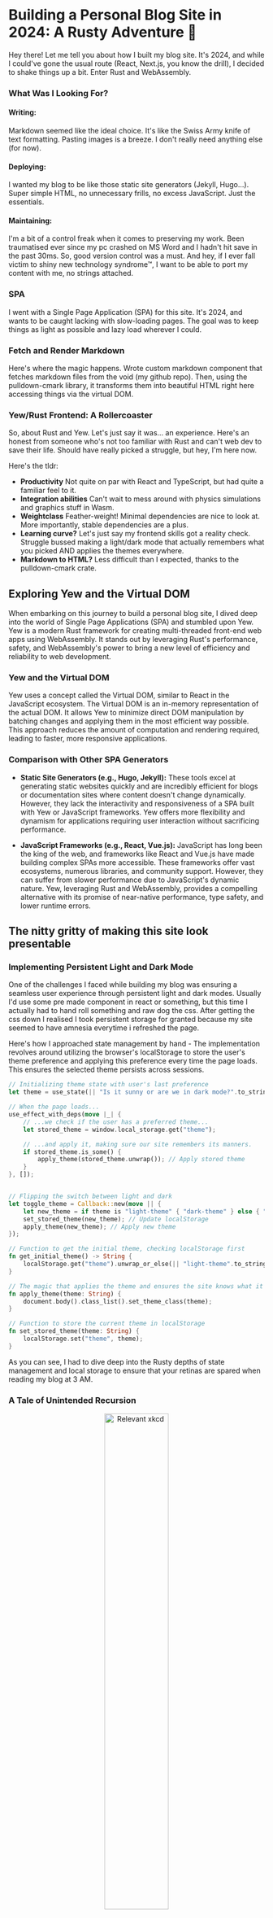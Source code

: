 # Building a Personal Blog Site in 2024: A Rusty Adventure 🦀

Hey there! Let me tell you about how I built my blog site. It's 2024, and while
I could've gone the usual route (React, Next.js, you know the drill), I decided
to shake things up a bit. Enter Rust and WebAssembly.

### What Was I Looking For?

#### Writing:

Markdown seemed like the ideal choice. It's like the Swiss Army knife of text
formatting. Pasting images is a breeze. I don't really need anything else (for
now).

#### Deploying:

I wanted my blog to be like those static site generators (Jekyll, Hugo...).
Super simple HTML, no unnecessary frills, no excess JavaScript. Just the
essentials.

#### Maintaining:

I'm a bit of a control freak when it comes to preserving my work. Been
traumatised ever since my pc crashed on MS Word and I hadn't hit save in the
past 30ms. So, good version control was a must. And hey, if I ever fall victim
to shiny new technology syndrome™, I want to be able to port my content with me,
no strings attached.

### SPA

I went with a Single Page Application (SPA) for this site. It's 2024, and wants
to be caught lacking with slow-loading pages. The goal was to keep things as
light as possible and lazy load wherever I could.

### Fetch and Render Markdown

Here's where the magic happens. Wrote custom markdown component that fetches
markdown files from the void (my github repo). Then, using the pulldown-cmark
library, it transforms them into beautiful HTML right here accessing things via
the virtual DOM.

### Yew/Rust Frontend: A Rollercoaster

So, about Rust and Yew. Let's just say it was... an experience. Here's an honest
from someone who's not too familiar with Rust and can't web dev to save their
life. Should have really picked a struggle, but hey, I'm here now.

Here's the tldr:

- **Productivity** Not quite on par with React and TypeScript, but had quite a
  familiar feel to it.
- **Integration abilities** Can't wait to mess around with physics simulations
  and graphics stuff in Wasm.
- **Weightclass** Feather-weight! Minimal dependencies are nice to look at. More
  importantly, stable dependencies are a plus.
- **Learning curve?** Let's just say my frontend skills got a reality check.
  Struggle bussed making a light/dark mode that actually remembers what you
  picked AND applies the themes everywhere.
- **Markdown to HTML?** Less difficult than I expected, thanks to the
  pulldown-cmark crate.

## Exploring Yew and the Virtual DOM

When embarking on this journey to build a personal blog site, I dived deep into
the world of Single Page Applications (SPA) and stumbled upon Yew. Yew is a
modern Rust framework for creating multi-threaded front-end web apps using
WebAssembly. It stands out by leveraging Rust's performance, safety, and
WebAssembly's power to bring a new level of efficiency and reliability to web
development.

### Yew and the Virtual DOM

Yew uses a concept called the Virtual DOM, similar to React in the JavaScript
ecosystem. The Virtual DOM is an in-memory representation of the actual DOM. It
allows Yew to minimize direct DOM manipulation by batching changes and applying
them in the most efficient way possible. This approach reduces the amount of
computation and rendering required, leading to faster, more responsive
applications.

### Comparison with Other SPA Generators

- **Static Site Generators (e.g., Hugo, Jekyll):** These tools excel at
  generating static websites quickly and are incredibly efficient for blogs or
  documentation sites where content doesn't change dynamically. However, they
  lack the interactivity and responsiveness of a SPA built with Yew or
  JavaScript frameworks. Yew offers more flexibility and dynamism for
  applications requiring user interaction without sacrificing performance.

- **JavaScript Frameworks (e.g., React, Vue.js):** JavaScript has long been the
  king of the web, and frameworks like React and Vue.js have made building
  complex SPAs more accessible. These frameworks offer vast ecosystems, numerous
  libraries, and community support. However, they can suffer from slower
  performance due to JavaScript's dynamic nature. Yew, leveraging Rust and
  WebAssembly, provides a compelling alternative with its promise of near-native
  performance, type safety, and lower runtime errors.

## The nitty gritty of making this site look presentable

### Implementing Persistent Light and Dark Mode

One of the challenges I faced while building my blog was ensuring a seamless
user experience through persistent light and dark modes. Usually I'd use some
pre made component in react or something, but this time I actually had to hand
roll something and raw dog the css. After getting the css down I realised I took
persistent storage for granted because my site seemed to have amnesia everytime
i refreshed the page.

Here's how I approached state management by hand - The implementation revolves
around utilizing the browser's localStorage to store the user's theme preference
and applying this preference every time the page loads. This ensures the
selected theme persists across sessions.

```rust
// Initializing theme state with user's last preference
let theme = use_state(|| "Is it sunny or are we in dark mode?".to_string());

// When the page loads...
use_effect_with_deps(move |_| {
    // ...we check if the user has a preferred theme...
    let stored_theme = window.local_storage.get("theme");

    // ...and apply it, making sure our site remembers its manners.
    if stored_theme.is_some() {
        apply_theme(stored_theme.unwrap()); // Apply stored theme
    }
}, []);


// Flipping the switch between light and dark
let toggle_theme = Callback::new(move || {
    let new_theme = if theme is "light-theme" { "dark-theme" } else { "light-theme" };
    set_stored_theme(new_theme); // Update localStorage
    apply_theme(new_theme); // Apply new theme
});

// Function to get the initial theme, checking localStorage first
fn get_initial_theme() -> String {
    localStorage.get("theme").unwrap_or_else(|| "light-theme".to_string())
}

// The magic that applies the theme and ensures the site knows what it's wearing
fn apply_theme(theme: String) {
    document.body().class_list().set_theme_class(theme);
}

// Function to store the current theme in localStorage
fn set_stored_theme(theme: String) {
    localStorage.set("theme", theme);
}
```

As you can see, I had to dive deep into the Rusty depths of state management and
local storage to ensure that your retinas are spared when reading my blog at 3
AM.

### A Tale of Unintended Recursion

<div style="text-align: center;">
    <img src="/personal-site/images/1_ozymandias.png" style="width: 50%;" alt="Relevant xkcd">
</div>

In my quest to make this site as dynamic as possible for something born outta
markdown, I accidentally turned it into a hyperactive child that kept refreshing
itself over and over again. The culprit? A misplaced Callback that triggered a
fetch operation on every render, resulting in an unintentional infinite loop.

This bug stemmed from a misunderstanding of Yew's effect handling and the
importance of proper scoping in Rust. Let's delve into the problem and the
solution that resolved it.

Initially, my approach to fetching and displaying markdown content involved
creating a Callback within my component that would fetch the content whenever
the component was rendered. The code looked something like this:

```rust
#[function_component(MarkdownComponent)]
pub fn markdown_component(props: &UrlProps) -> Html {
    let inner = use_state(|| "Loading markdown file...".to_owned());
    let url = process_request(&props.url);
    let url_rc = Rc::new(url);

    let get_markdown = {
        let inner = inner.clone();
        let url_rc = url_rc.clone();
        Callback::from(move |_| {
            wasm_bindgen_futures::spawn_local(async move {
                // Attempt to fetch markdown content
            });
        })
    };

    html! {
        <div>
            <div>{ "Contents appear (many many times)!" }</div>
        </div>
    }
}
```

#### The Light: Use of use_effect_with_deps

The solution came in the form of the use_effect_with_deps hook, which allowed me
to fetch content only when the URL changes, thus breaking the cycle of endless
refreshes:

To solve this issue, I refactored the component to utilize Yew's
use_effect_with_deps hook, which allows for side effects to be run in response
to changes in specified dependencies. This method ensured that the content
fetching logic was only executed when the component's URL prop changed,
preventing the re-render loop:

```rust
#[function_component(MarkdownComponent)]
pub fn markdown_component(props: &UrlProps) -> Html {
    let content = use_state(|| "Loading markdown file...".to_owned());
    
    {
        let content = content.clone();
        let url = props.url.clone();
        use_effect_with_deps(move |_| {
            wasm_bindgen_futures::spawn_local(async move {
                // Fetch markdown content and update state
            });
            || ()
        }, props.url.clone()); // Dependency array
    }

    html! {
        <div>
            <div>{ "Voilà! Contents appear (only once this time)!" }</div>
        </div>
    }
}
```

### Post processing for visual goodies

#### Lazy loading images

Cmark pulldown didn't really have options to make images lazy load and maybe one
day I'd like to fork the crate for my own needs but for now —

```rust
fn markdown_to_html(markdown: &str) -> String {
    // Parsing markdown to HTML
    let mut html_output = String::new();
    html::push_html(&mut html_output, pulldown_cmark::Parser::new_ext(markdown, options));
    
    // Adding lazy loading attribute to each <img> tag
    html_output.replace("<img", "<img loading=\"lazy\"");
}
```

#### Syntax Highilighting

So far you've been reading code blocks with nice syntax highlighting.. this
wasnt always the case. After digging through some defunct syntax crates and
weighing my options of writing my own implementation like the chad rust
programmer I am (literally only started a few weeks ago) the choice was obvious:
cheat using some sneaky javascript hehe This involved injecting a custom script
into the document to apply Highlight.js to all `<pre><code>` blocks after the
content was set:

```rust
async fn fetch_and_process_markdown(url: &str, inner: &UseStateHandle<String>) -> Result<(), reqwest::Error> {
    // Fetching and processing markdown to HTML
    let content = reqwest::get(url).await?.text().await?;
    inner.set(markdown_to_html(&content));
    
    // Injecting Highlight.js script for syntax highlighting
    if let Some(document) = web_sys::window().unwrap().document() {
        append_highlight_script(&document);
    }
}

fn append_highlight_script(document: &Document) {
    let script = document.create_element("script").expect("Failed to create script element");
    script.set_inner_html(
        "setTimeout(() => { document.querySelectorAll('pre code').forEach((block) => { hljs.highlightElement(block); }); }, 0);"
    );
    document.body().expect("No body element").append_child(&script).expect("Failed to append script element");
}
```

Now that there are more colours I have successfully cornered the market for the
ADHD demographic.

All in all frontend is way harder than I thought and somedays I wish I was a
React Andy.

### Parting Thoughts

Building this site was like a wild ride through the amusement park of web
development. I've got new scars (thanks, light/dark mode and raw css), a new
appreciation for minimalism, and a whole lot of respect for Rust.

If you're thinking of building your own blog or just messing around with Rust, I
say go for it. It's a challenge for sure and a great way to learn more about how
the DOM works, because not everything is abtracted behind
`import { ThemeProvider, createTheme } from '@mui/material/styles';`

Catch you in the next post, have a few ideas in mind to go over some post
mortems of my projects. Stay tuned! 🚀
